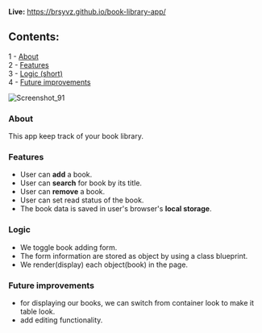 
<b>Live:</b> https://brsyvz.github.io/book-library-app/

## Contents:
1 - [About](#about)\
2 - [Features](#features)\
3 - [Logic (short)](#logic)\
4 - [Future improvements](#fi)

![Screenshot_91](https://user-images.githubusercontent.com/55483569/133138022-94ded945-ab90-440c-b1f1-e8c3254bfabb.png)

<h3 id="about">About</h3>
This app keep track of your book library.

<h3 id="features">Features</h3>

+ User can <b>add</b> a book.
+ User can <b>search</b> for book by its title.
+ User can <b>remove</b> a book.
+ User can set read status of the book.
+ The book data is saved in user's browser's <b>local storage</b>.

<h3 id="logic">Logic</h3>

 + We toggle book adding form.
 + The form information are stored as object by using a class blueprint.
 +  We render(display) each object(book) in the page.

<h3 id="fi">Future improvements</h3>

+ for displaying our books, we can switch from container look to make it table look.
+ add editing functionality.
